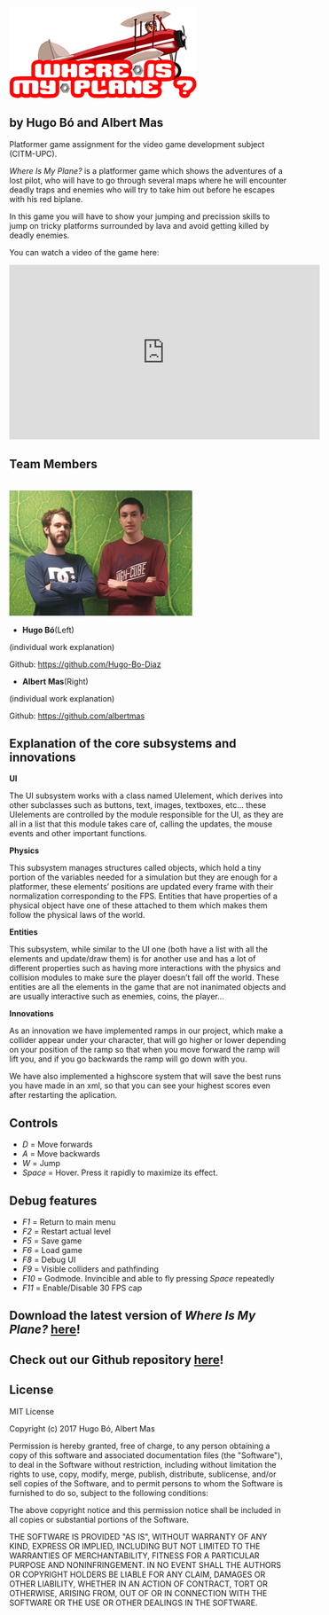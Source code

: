 <br><img src="https://github.com/Hugo-Bo-Diaz/Game-dev-platformer/blob/master/platformer/Game/gui/title.png?raw=true" width = "338" height = "163" alt="Error loading img"><br>
## by Hugo Bó and Albert Mas
Platformer game assignment for the video game development subject (CITM-UPC).

*Where Is My Plane?* is a platformer game which shows the adventures of a lost pilot, who will have to go through several maps where he will encounter deadly traps and enemies who will try to take him out before he escapes with his red biplane.

In this game you will have to show your jumping and precission skills to jump on tricky platforms surrounded by lava and avoid getting killed by deadly enemies.

You can watch a video of the game here:

<iframe width="560" height="315" src="https://www.youtube.com/embed/ImY43v0xK64?rel=0" frameborder="0" gesture="media" allow="encrypted-media" allowfullscreen></iframe>

## Team Members
<br><img src="https://github.com/Hugo-Bo-Diaz/Game-dev-platformer/blob/master/platformer/Game/GroupPhoto.jpg?raw=true" width = "330" height = "226" alt="Error loading img"><br>

+ **Hugo Bó**(Left)

(individual work explanation)

Github: https://github.com/Hugo-Bo-Diaz

+ **Albert Mas**(Right)

(individual work explanation)

Github: https://github.com/albertmas

## Explanation of the core subsystems and innovations

**UI**

The UI subsystem works with a class named UIelement, which derives into other subclasses such as buttons, text, images, textboxes, etc… these UIelements are controlled by the module responsible for the UI, as they are all in a list that this module takes care of, calling the updates, the mouse events and other important functions.

**Physics**

This subsystem manages structures called objects, which hold a tiny portion of the variables needed for a simulation but they are enough for a platformer, these elements’ positions are updated every frame with their normalization corresponding to the FPS. Entities that have properties of a physical object have one of these attached to them which makes them follow the physical laws of the world.

**Entities**

This subsystem, while similar to the UI one (both have a list with all the elements and update/draw them) is for another use and has a lot of different properties such as having more interactions with the physics and collision modules to make sure the player doesn’t fall off the world. These entities are all the elements in the game that are not inanimated objects and are usually interactive such as enemies, coins, the player...

**Innovations**

As an innovation we have implemented ramps in our project, which make a collider appear under your character, that will go higher or lower depending on your position of the ramp so that when you move forward the ramp will lift you, and if you go backwards the ramp will go down with you.

We have also implemented a highscore system that will save the best runs you have made in an xml, so that you can see your highest scores even after restarting the aplication.

## Controls
+ *D* = Move forwards
+ *A* = Move backwards
+ *W* = Jump
+ *Space*  = Hover. Press it rapidly to maximize its effect.

## Debug features
+ *F1* = Return to main menu
+ *F2* = Restart actual level
+ *F5* = Save game
+ *F6* = Load game
+ *F8* = Debug UI
+ *F9* = Visible colliders and pathfinding
+ *F10* = Godmode. Invincible and able to fly pressing *Space* repeatedly
+ *F11* = Enable/Disable 30 FPS cap

## Download the latest version of *Where Is My Plane?* [here](https://github.com/Hugo-Bo-Diaz/Game-dev-platformer/releases/tag/v1.2.1)!
## Check out our Github repository [here](https://github.com/Hugo-Bo-Diaz/Game-dev-platformer)!

## License
MIT License

Copyright (c) 2017 Hugo Bó, Albert Mas

Permission is hereby granted, free of charge, to any person obtaining a copy
of this software and associated documentation files (the "Software"), to deal
in the Software without restriction, including without limitation the rights
to use, copy, modify, merge, publish, distribute, sublicense, and/or sell
copies of the Software, and to permit persons to whom the Software is
furnished to do so, subject to the following conditions:

The above copyright notice and this permission notice shall be included in all
copies or substantial portions of the Software.

THE SOFTWARE IS PROVIDED "AS IS", WITHOUT WARRANTY OF ANY KIND, EXPRESS OR
IMPLIED, INCLUDING BUT NOT LIMITED TO THE WARRANTIES OF MERCHANTABILITY,
FITNESS FOR A PARTICULAR PURPOSE AND NONINFRINGEMENT. IN NO EVENT SHALL THE
AUTHORS OR COPYRIGHT HOLDERS BE LIABLE FOR ANY CLAIM, DAMAGES OR OTHER
LIABILITY, WHETHER IN AN ACTION OF CONTRACT, TORT OR OTHERWISE, ARISING FROM,
OUT OF OR IN CONNECTION WITH THE SOFTWARE OR THE USE OR OTHER DEALINGS IN THE
SOFTWARE.
